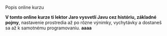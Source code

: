 Popis online kurzu


**V tomto online kurze ti lektor Jaro vysvetlí Javu cez históriu, základné pojmy**, nastavenie prostredia až po rôzne výnimky, vychytávky a dostaneš sa až k samotnému programovaniu.
**aaaa**

